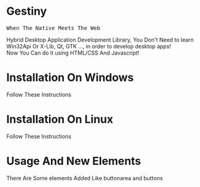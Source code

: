 <h1>Gestiny</h1>
<pre>When The Native Meets The Web</pre>
<p>Hybrid Desktop Application Development Library, You Don't Need to learn Win32Api Or X-Lib, Qt, GTK ..., in order to develop desktop apps!<br>Now You Can do it using HTML/CSS And Javascript!</p>

<h1>Installation On Windows</h1>
  <p>Follow These Instructions</p>

<h1>Installation On Linux</h1>
  <p>Follow These Instructions</p>

<h1>Usage And New Elements</h1>
  <p>There Are Some elements Added Like buttonarea and buttons</p>
